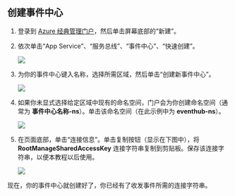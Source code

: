 ## 创建事件中心

1. 登录到 [Azure 经典管理门户](https://manage.windowsazure.cn)，然后单击屏幕底部的“新建”。

2. 依次单击“App Service”、“服务总线”、“事件中心”、“快速创建”。

    ![][1]

3. 为你的事件中心键入名称，选择所需区域，然后单击“创建新事件中心”。

    ![][2]

4. 如果你未显式选择给定区域中现有的命名空间，门户会为你创建命名空间（通常为 **事件中心名称-ns**）。单击该命名空间（在此示例中为 **eventhub-ns**）。

    ![][3]

5. 在页面底部，单击“连接信息”。单击复制按钮（显示在下图中），将 **RootManageSharedAccessKey** 连接字符串复制到剪贴板。保存该连接字符串，以便本教程以后使用。

    ![][4]

现在，你的事件中心就创建好了，你已经有了收发事件所需的连接字符串。

[1]: ./media/event-hubs-create-event-hub/create-event-hub1.png
[2]: ./media/event-hubs-create-event-hub/create-event-hub2.png
[3]: ./media/event-hubs-create-event-hub/create-event-hub3.png
[4]: ./media/event-hubs-create-event-hub/create-conn-str1.png
<!---HONumber=Mooncake_0523_2016-->